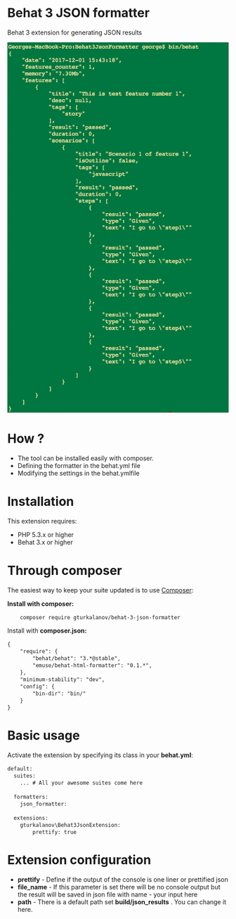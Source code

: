 # Behat 3 JSON formatter

Behat 3 extension for generating JSON results


![Example of JSON formatter](example.png)


# How ?
* The tool can be installed easily with composer.
* Defining the formatter in the behat.yml file
* Modifying the settings in the behat.ymlfile

# Installation
This extension requires:

* PHP 5.3.x or higher
* Behat 3.x or higher

# Through composer

The easiest way to keep your suite updated is to use [Composer](https://getcomposer.org/):

**Install with composer:**

        composer require gturkalanov/behat-3-json-formatter
Install with **composer.json:**

    {
        "require": {
            "behat/behat": "3.*@stable",
            "emuse/behat-html-formatter": "0.1.*",
        },
        "minimum-stability": "dev",
        "config": {
            "bin-dir": "bin/"
        }
    }

# Basic usage

Activate the extension by specifying its class in your **behat.yml**:

    default:
      suites:
        ... # All your awesome suites come here
    
      formatters:
        json_formatter:
        
      extensions:
        gturkalanov\Behat3JsonExtension:
            prettify: true
            
# Extension configuration

* **prettify** - Define if the output of the console is one liner or prettified json
* **file_name** - If this parameter is set there will be no console output but the result will be saved in json file with name - your input here
* **path** - There is a default path set **build/json_results** . You can change it here.